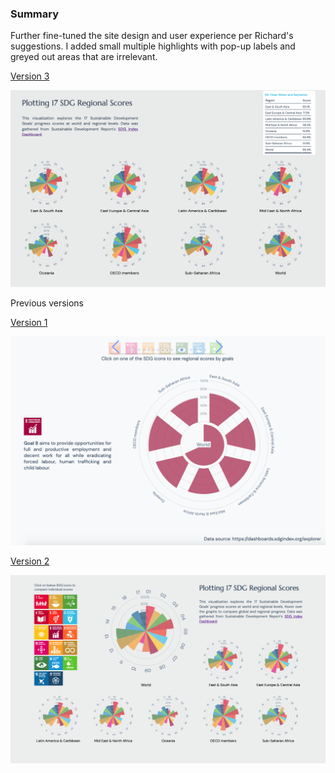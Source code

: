 ### Summary

Further fine-tuned the site design and user experience per Richard's suggestions. I added small multiple highlights with pop-up labels and greyed out areas that are irrelevant.

[Version 3](https://muons.com/msdv-major-studio-1/01_quantitative_project/v3)

<img src="./v3.png" width="900" alt="Version 3">

Previous versions

[Version 1](https://muons.com/msdv-major-studio-1/01_quantitative_project/v1)

<img src="./v1.png" width="900" alt="Version 1">

[Version 2](https://muons.com/msdv-major-studio-1/01_quantitative_project/v2)

<img src="./v2.png" width="900" alt="Version 2">
